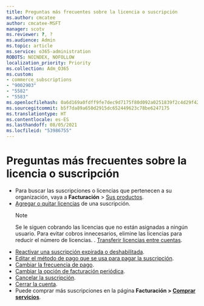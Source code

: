 ```yaml
---
title: Preguntas más frecuentes sobre la licencia o suscripción
ms.author: cmcatee
author: cmcatee-MSFT
manager: scotv
ms.reviewer: ?, ?
ms.audience: Admin
ms.topic: article
ms.service: o365-administration
ROBOTS: NOINDEX, NOFOLLOW
localization_priority: Priority
ms.collection: Adm_O365
ms.custom:
- commerce_subscriptions
- "9002903"
- "5582"
- "5583"
ms.openlocfilehash: 0a6d169a0fdff9fe7dec9d7175f80d092a0251839f2c4d29f42f1b884c6a6f44
ms.sourcegitcommit: b5f7da89a650d2915dc652449623c78be6247175
ms.translationtype: HT
ms.contentlocale: es-ES
ms.lasthandoff: 08/05/2021
ms.locfileid: "53986755"
---
```

# <a name="license-or-subscription-faq"></a>Preguntas más frecuentes sobre la licencia o suscripción

- Para buscar las suscripciones o licencias que pertenecen a su organización, vaya a **Facturación** > [Sus productos](https://go.microsoft.com/fwlink/p/?linkid=842054).
- [Agregar o quitar licencias](https://docs.microsoft.com/alchemyinsights/how-to-add-or-reduce-licenses) de una suscripción.
    > [!NOTE]
    > Se le siguen cobrando las licencias que no están asignadas a ningún usuario. Para evitar cobros innecesarios, elimine las licencias para reducir el número de licencias.
. [Transferir licencias entre cuentas](https://docs.microsoft.com/alchemyinsights/transfer-licenses-between-tenants).
- [Reactivar una suscripción expirada o deshabilitada](https://go.microsoft.com/fwlink/p/?linkid=2117519).
- [Editar el método de pago que se usa para pagar la suscripción](https://go.microsoft.com/fwlink/p/?linkid=2117167).
- [Cambiar la frecuencia de pago](https://go.microsoft.com/fwlink/p/?linkid=2119112).
- [Cambiar la opción de facturación periódica](https://go.microsoft.com/fwlink/p/?linkid=2119216).
- [Cancelar la suscripción](https://go.microsoft.com/fwlink/p/?linkid=2119113).
- [Cerrar la cuenta](https://docs.microsoft.com/alchemyinsights/how-to-close-your-account).
- Puede comprar más suscripciones en la página **Facturación > [Comprar servicios](https://go.microsoft.com/fwlink/p/?linkid=868433)**.